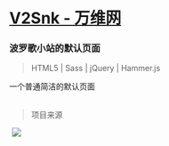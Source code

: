 # [V2Snk - 万维网](https:/v2snk.top)

### 波罗歌小站的默认页面
>HTML5 | Sass | jQuery | Hammer.js

一个普通简洁的默认页面
<br>
<br>

> 项目来源

<a class="github-badge" target="_blank" href="https://github.com/BuckyMaler/global" style="margin-inline:5px"><img src="https://img.shields.io/badge/Theme-Global-blue?style=flat"></a>


